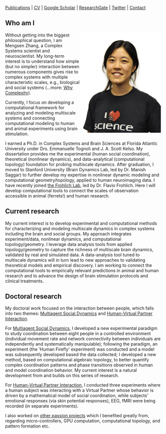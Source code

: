 [Publications](/pubs.md) | [CV](/docs/MengsenZhang_CV.pdf) | [Google Scholar](https://scholar.google.com/citations?user=YfVxfjMAAAAJ&hl=en) | [ResearchGate](https://www.researchgate.net/profile/Mengsen_Zhang) | [Twitter](https://twitter.com/Mengsen) | [Contact](contact.md)

## Who am I
<img src="./pics/HS1_SM.jpg" width ="260" align="right">Without getting into the biggest philosophical question, I am Mengsen Zhang, a Complex Systems scientist and neuroscientist. My long-term interest is to understand how simple (but no simpler) interaction between numerous components gives rise to complex systems with multiple characteristic scales, e.g., biological and social systems (...more: [Why Complexity](/complexity.md)). 

Currently, I focus on developing a computational framework for analyzing and modeling multiscale systems and connecting computational modeling to human and animal experiments using brain stimulation. 

I earned a Ph.D. in Complex Systems and Brain Sciences at Florida Atlantic University under Drs. Emmanuelle Tognoli and J. A. Scott Kelso. My dissertation provides me the experimental (human social coordination), theoretical (nonlinear dynamics), and data-analytical (computational topology) foundation for probing multiscale dynamics. After graduation, I moved to Stanford University (Brain Dynamics Lab, led by Dr. Manish Saggar) to further develop my expertise in nonlinear dynamic modeling and computational geometry/topology, applied to human neuroimaging data. I have recently joined [the Frohlich Lab](http://www.frohlichlab.org/), led by Dr. Flavio Frohlich. Here I will develop computational tools to connect the scales of observation accessible in animal (ferrets!) and human research.

## Current research
My current interest is to develop experimental and computational methods for characterizing and modeling multiscale dynamics in complex systems including the brain and social groups. My approach integrates experiment/data, nonlinear dynamics, and computational topology/geometry. I leverage data analysis tools from applied topology/geometry to capture the richness of multiscale brain dynamics, validated by real and simulated data. A data-analysis tool tuned to multiscale dynamics will in turn lead to new approaches to validating theoretical models and empirical discovery. I am working to connect the computational tools to empirically relevant predictions in animal and human research and to advance the design of brain stimulation protocols and clinical treatments. 

## Doctoral research
My doctoral work focused on the interaction between people, which falls into two themes: [Multiagent Social Dynamics](/topics/multiagentsocial.md) and [Human-Virtual Partner Interaction](/topics/VPI.md). 

For [Multiagent Social Dynamics](/topics/multiagentsocial.md), I developed a new experimental paradigm to study coordination between eight people in a controlled environment (individual movement rate and network connectivity between individuals are independently and systematically manipulable); following the paradigm, an experiment (the 'Human Firefly' experiment) was conducted and a model was subsequently developed based the data collected; I developed a new method, based on computational algebraic topology, to better quantify complex coordination patterns and phase transitions observed in human and model coordination behavior. My current interest is a natural development from and builds on this series of research. 

For [Human-Virtual Partner Interaction](/topics/VPI.md), I conducted three experiments where a human subject was interacting with a Virtual Partner whose behavior is driven by a mathematical model of social coordination, while subjects' emotional responses (via skin potential responses), EEG, fMRI were being recorded (in separate experiments). 

I also worked on [other passion projects](/topics/docsideprojects.md) which I benefited greatly from, regarding micro-controllers, GPU computation, computational topology, and pattern formation etc. 

